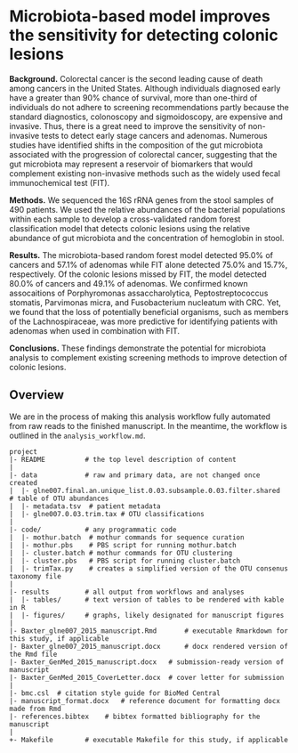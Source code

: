 Microbiota-based model improves the sensitivity for detecting colonic lesions
=======

**Background.** Colorectal cancer is the second leading cause of death among cancers in the United States. Although individuals diagnosed early have a greater than 90% chance of survival, more than one-third of individuals do not adhere to screening recommendations partly because the standard diagnostics, colonoscopy and sigmoidoscopy, are expensive and invasive. Thus, there is a great need to improve the sensitivity of non-invasive tests to detect early stage cancers and adenomas. Numerous studies have identified shifts in the composition of the gut microbiota associated with the progression of colorectal cancer, suggesting that the gut microbiota may represent a reservoir of biomarkers that would complement existing non-invasive methods such as the widely used fecal immunochemical test (FIT).

**Methods.** We sequenced the 16S rRNA genes from the stool samples of 490 patients. We used the relative abundances of the bacterial populations within each sample to develop a cross-validated random forest classification model that detects colonic lesions using the relative abundance of gut microbiota and the concentration of hemoglobin in stool.

**Results.** The microbiota-based random forest model detected 95.0% of cancers and 57.1% of adenomas while FIT alone detected 75.0% and 15.7%, respectively. Of the colonic lesions missed by FIT, the model detected 80.0% of cancers and 49.1% of adenomas. We confirmed known assocaitions of Porphyromonas assaccharolytica, Peptostreptococcus stomatis, Parvimonas micra, and Fusobacterium nucleatum with CRC. Yet, we found that the loss of potentially beneficial organisms, such as members of the Lachnospiraceae, was more predictive for identifying patients with adenomas when used in combination with FIT.

**Conclusions.** These findings demonstrate the potential for microbiota analysis to complement existing screening methods to improve detection of colonic lesions. 

Overview
--------

We are in the process of making this analysis workflow fully automated from raw reads to the finished manuscript. In the meantime, the workflow is outlined in the `analysis_workflow.md`.

    project
    |- README          # the top level description of content
    |
    |- data            # raw and primary data, are not changed once created
    |  |- glne007.final.an.unique_list.0.03.subsample.0.03.filter.shared	# table of OTU abundances
    |  |- metadata.tsv	# patient metadata
    |  |- glne007.0.03.trim.tax	# OTU classifications
    |
    |- code/           # any programmatic code
    |  |- mothur.batch	# mothur commands for sequence curation
    |  |- mothur.pbs	# PBS script for running mothur.batch
    |  |- cluster.batch # mothur commands for OTU clustering
    |  |- cluster.pbs	# PBS script for running cluster.batch
    |  |- trimTax.py	# creates a simplified version of the OTU consenus taxonomy file
    |
    |- results         # all output from workflows and analyses
    |  |- tables/      # text version of tables to be rendered with kable in R
    |  |- figures/     # graphs, likely designated for manuscript figures
    |
    |- Baxter_glne007_2015_manuscript.Rmd       # executable Rmarkdown for this study, if applicable
    |- Baxter_glne007_2015_manuscript.docx      # docx rendered version of the Rmd file
    |- Baxter_GenMed_2015_manuscript.docx	# submission-ready version of manuscript
    |- Baxter_GenMed_2015_CoverLetter.docx	# cover letter for submission
    |
    |- bmc.csl	# citation style guide for BioMed Central
    |- manuscript_format.docx	# reference document for formatting docx made from Rmd
    |- references.bibtex	# bibtex formatted bibliography for the manuscript
    |
    +- Makefile        # executable Makefile for this study, if applicable
